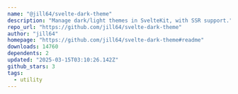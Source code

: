 ```yaml
---
name: "@jill64/svelte-dark-theme"
description: "Manage dark/light themes in SvelteKit, with SSR support."
repo_url: "https://github.com/jill64/svelte-dark-theme"
author: "jill64"
homepage: "https://github.com/jill64/svelte-dark-theme#readme"
downloads: 14760
dependents: 2
updated: "2025-03-15T03:10:26.142Z"
github_stars: 3
tags: 
  - utility
---
```

